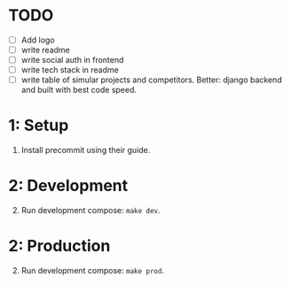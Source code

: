 # TODO
- [ ] Add logo
- [ ] write readme
- [ ] write social auth in frontend
- [ ] write tech stack in readme
- [ ] write table of simular projects and competitors. Better: django backend and built with best code speed.

# 1: Setup


1. Install precommit using their guide.
# 2: Development

2. Run development compose: `make dev`.

# 2: Production

2. Run development compose: `make prod`.
